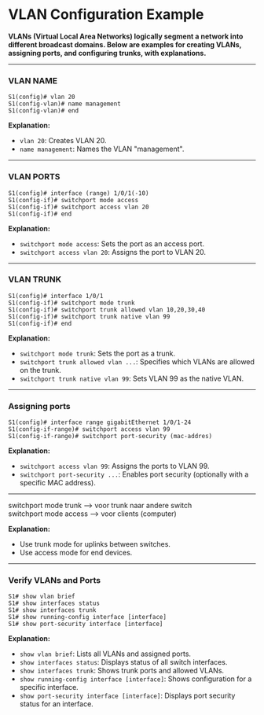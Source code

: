 # VLAN Configuration Example

**VLANs (Virtual Local Area Networks) logically segment a network into different broadcast domains. Below are examples for creating VLANs, assigning ports, and configuring trunks, with explanations.**

---

### VLAN NAME

```
S1(config)# vlan 20
S1(config-vlan)# name management
S1(config-vlan)# end
```
**Explanation:**
- `vlan 20`: Creates VLAN 20.
- `name management`: Names the VLAN "management".

---

### VLAN PORTS

```
S1(config)# interface (range) 1/0/1(-10)
S1(config-if)# switchport mode access
S1(config-if)# switchport access vlan 20
S1(config-if)# end
```
**Explanation:**
- `switchport mode access`: Sets the port as an access port.
- `switchport access vlan 20`: Assigns the port to VLAN 20.

---

### VLAN TRUNK

```
S1(config)# interface 1/0/1
S1(config-if)# switchport mode trunk
S1(config-if)# switchport trunk allowed vlan 10,20,30,40
S1(config-if)# switchport trunk native vlan 99
S1(config-if)# end
```
**Explanation:**
- `switchport mode trunk`: Sets the port as a trunk.
- `switchport trunk allowed vlan ...`: Specifies which VLANs are allowed on the trunk.
- `switchport trunk native vlan 99`: Sets VLAN 99 as the native VLAN.

---

### Assigning ports

```
S1(config)# interface range gigabitEthernet 1/0/1-24
S1(config-if-range)# switchport access vlan 99
S1(config-if-range)# switchport port-security (mac-addres)
```
**Explanation:**
- `switchport access vlan 99`: Assigns the ports to VLAN 99.
- `switchport port-security ...`: Enables port security (optionally with a specific MAC address).

---

switchport mode trunk --> voor trunk naar andere switch  
switchport mode access --> voor clients (computer)

**Explanation:**  
- Use trunk mode for uplinks between switches.  
- Use access mode for end devices.

---

### Verify VLANs and Ports

```
S1# show vlan brief
S1# show interfaces status
S1# show interfaces trunk
S1# show running-config interface [interface]
S1# show port-security interface [interface]
```
**Explanation:**
- `show vlan brief`: Lists all VLANs and assigned ports.
- `show interfaces status`: Displays status of all switch interfaces.
- `show interfaces trunk`: Shows trunk ports and allowed VLANs.
- `show running-config interface [interface]`: Shows configuration for a specific interface.
- `show port-security interface [interface]`: Displays port security status for an interface.
